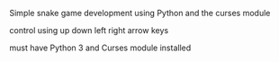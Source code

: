 Simple snake game development using Python and the curses module

control using up down left right arrow keys

must have Python 3 and Curses module installed

